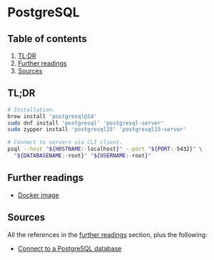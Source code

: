 # PostgreSQL

## Table of contents <!-- omit in toc -->

1. [TL;DR](#tldr)
1. [Further readings](#further-readings)
1. [Sources](#sources)

## TL;DR

```sh
# Installation.
brew install 'postgresql@14'
sudo dnf install 'postgresql' 'postgresql-server'
sudo zypper install 'postgresql15' 'postgresql15-server'

# Connect to servers via CLI client.
psql --host "${HOSTNAME:-localhost}" --port "${PORT:-5432}" \
  "${DATABASENAME:-root}" "${USERNAME:-root}"
```

## Further readings

- [Docker image]

## Sources

All the references in the [further readings] section, plus the following:

- [Connect to a PostgreSQL database]

<!-- project's references -->
[docker image]: https://github.com/docker-library/docs/blob/master/postgres/README.md

<!-- in-article references -->
[further readings]: #further-readings

<!-- internal references -->
<!-- external references -->
[connect to a postgresql database]: https://www.postgresqltutorial.com/connect-to-postgresql-database/
